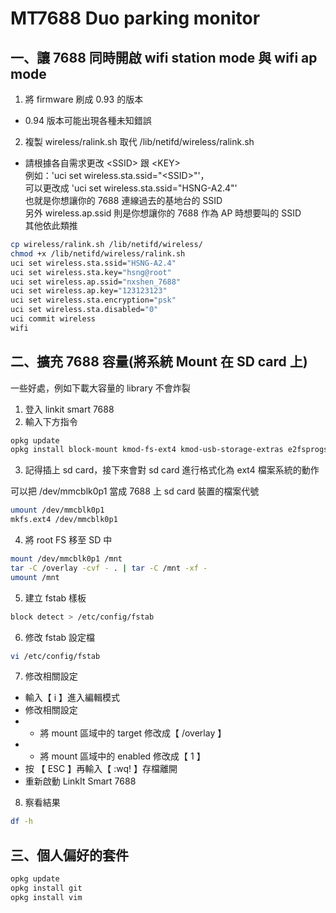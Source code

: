 # MT7688 Duo parking monitor

## 一、讓 7688 同時開啟 wifi station mode 與 wifi ap mode

1. 將 firmware 刷成 0.93 的版本  
- 0.94 版本可能出現各種未知錯誤
2. 複製 wireless/ralink.sh 取代 /lib/netifd/wireless/ralink.sh  
- 請根據各自需求更改 \<SSID> 跟 \<KEY>  
例如：'uci set wireless.sta.ssid="\<SSID>"'，  
可以更改成 'uci set wireless.sta.ssid="HSNG-A2.4"'  
也就是你想讓你的 7688 連線過去的基地台的 SSID  
另外 wireless.ap.ssid  則是你想讓你的 7688 作為 AP 時想要叫的 SSID  
其他依此類推

```bash
cp wireless/ralink.sh /lib/netifd/wireless/
chmod +x /lib/netifd/wireless/ralink.sh
uci set wireless.sta.ssid="HSNG-A2.4"
uci set wireless.sta.key="hsng@root"
uci set wireless.ap.ssid="nxshen_7688"
uci set wireless.ap.key="123123123"
uci set wireless.sta.encryption="psk"
uci set wireless.sta.disabled="0"
uci commit wireless
wifi
```

## 二、擴充 7688 容量(將系統 Mount 在 SD card 上)

一些好處，例如下載大容量的 library 不會炸裂  

1. 登入 linkit smart 7688  
2. 輸入下方指令  

```bash
opkg update
opkg install block-mount kmod-fs-ext4 kmod-usb-storage-extras e2fsprogs fdisk
```

3. 記得插上 sd card，接下來會對 sd card 進行格式化為 ext4 檔案系統的動作  

可以把 /dev/mmcblk0p1 當成 7688 上 sd card 裝置的檔案代號  

```bash
umount /dev/mmcblk0p1
mkfs.ext4 /dev/mmcblk0p1
```

4. 將 root FS 移至 SD 中

```bash
mount /dev/mmcblk0p1 /mnt
tar -C /overlay -cvf - . | tar -C /mnt -xf -
umount /mnt
```

5. 建立 fstab 樣板

```bash
block detect > /etc/config/fstab
```

6. 修改 fstab 設定檔

```bash
vi /etc/config/fstab
```

7. 修改相關設定

- 輸入【 i 】進入編輯模式
- 修改相關設定
- - 將 mount 區域中的 target 修改成【 /overlay 】
- - 將 mount 區域中的 enabled 修改成【 1 】
- 按 【 ESC 】再輸入【 :wq! 】存檔離開
- 重新啟動 LinkIt Smart 7688

8. 察看結果

```bash
df -h
```

## 三、個人偏好的套件

```bash
opkg update
opkg install git
opkg install vim
```
